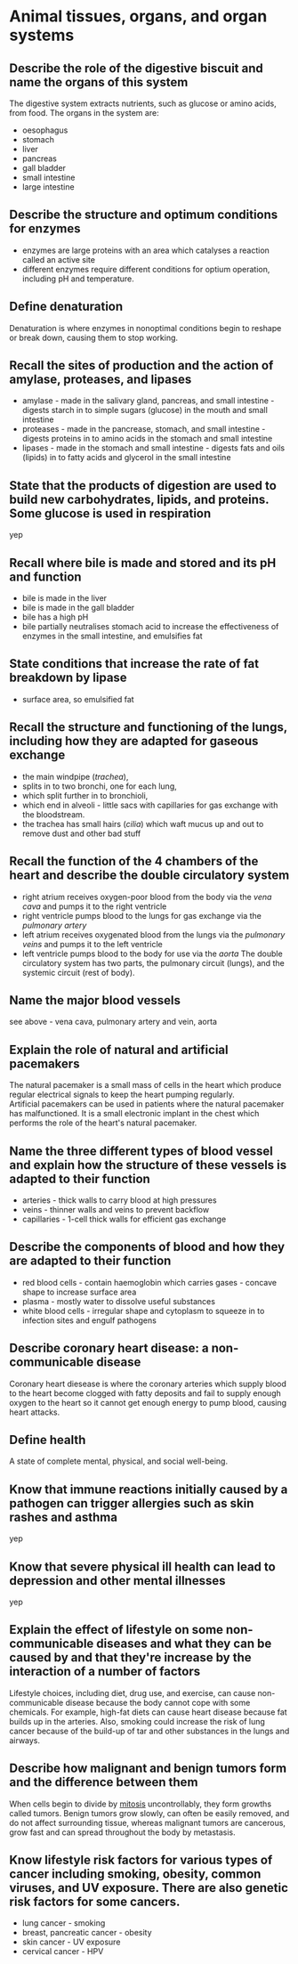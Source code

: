 # Animal tissues, organs, and organ systems
## Describe the role of the digestive biscuit and name the organs of this system
The digestive system extracts nutrients, such as glucose or amino acids, from food. The organs in the system are:
- oesophagus
- stomach
- liver
- pancreas
- gall bladder
- small intestine
- large intestine
## Describe the structure and optimum conditions for enzymes
- enzymes are large proteins with an area which catalyses a reaction called an active site
- different enzymes require different conditions for optium operation, including pH and temperature.
## Define denaturation
Denaturation is where enzymes in nonoptimal conditions begin to reshape or break down, causing them to stop working.
## Recall the sites of production and the action of amylase, proteases, and lipases
- amylase - made in the salivary gland, pancreas, and small intestine - digests starch in to simple sugars (glucose) in the mouth and small intestine
- proteases - made in the pancrease, stomach, and small intestine - digests proteins in to amino acids in the stomach and small intestine
- lipases - made in the stomach and small intestine - digests fats and oils (lipids) in to fatty acids and glycerol in the small intestine
## State that the products of digestion are used to build new carbohydrates, lipids, and proteins. Some  glucose is used in respiration
yep
## Recall where bile is made and stored and its pH and function
- bile is made in the liver
- bile is made in the gall bladder
- bile has a high pH
- bile partially neutralises stomach acid to increase the effectiveness of enzymes in the small intestine, and emulsifies fat
## State conditions that increase the rate of fat breakdown by lipase
- surface area, so emulsified fat
## Recall the structure and functioning of the lungs, including how they are adapted for gaseous exchange
- the main windpipe (_trachea_),
- splits in to two bronchi, one for each lung,
- which split further in to bronchioli,
- which end in alveoli - little sacs with capillaries for gas exchange with the bloodstream.
- the trachea has small hairs (_cilia_) which waft mucus up and out to remove dust and other bad stuff
## Recall the function of the 4 chambers of the heart and describe the double circulatory system
- right atrium receives oxygen-poor blood from the body via the _vena cava_ and pumps it to the right ventricle
- right ventricle pumps blood to the lungs for gas exchange via the _pulmonary artery_
- left atrium receives oxygenated blood from the lungs via the _pulmonary veins_ and pumps it to the left ventricle
- left ventricle pumps blood to the body for use via the _aorta_
The double circulatory system has two parts, the pulmonary circuit (lungs), and the systemic circuit (rest of body).
## Name the major blood vessels
see above - vena cava, pulmonary artery and vein, aorta
## Explain the role of natural and artificial pacemakers
The natural pacemaker is a small mass of cells in the heart which produce regular electrical signals to keep the heart pumping regularly.  
Artificial pacemakers can be used in patients where the natural pacemaker has malfunctioned. It is a small electronic implant in the chest which performs the role of the heart's natural pacemaker.
## Name the three different types of blood vessel and explain how the structure of these vessels is adapted to their function
- arteries - thick walls to carry blood at high pressures
- veins - thinner walls and veins to prevent backflow
- capillaries - 1-cell thick walls for efficient gas exchange
## Describe the components of blood and how they are adapted to their function
- red blood cells - contain haemoglobin which carries gases - concave shape to increase surface area
- plasma - mostly water to dissolve useful substances
- white blood cells - irregular shape and cytoplasm to squeeze in to infection sites and engulf pathogens
## Describe coronary heart disease: a non-communicable disease
Coronary heart diesease is where the coronary arteries which supply blood to the heart become clogged with fatty deposits and fail to supply enough oxygen to the heart so it cannot get enough energy to pump blood, causing heart attacks.
## Define health
A state of complete mental, physical, and social well-being.
## Know that immune reactions initially caused by a pathogen can trigger allergies such as skin rashes and asthma
yep
## Know that severe physical ill health can lead to depression and other mental illnesses
yep
## Explain the effect of lifestyle on some non-communicable diseases and what they can be caused by and that they're increase by the interaction of a number of factors
Lifestyle choices, including diet, drug use, and exercise, can cause non-communicable disease because the body cannot cope with some chemicals. For example, high-fat diets can cause heart disease because fat builds up in the arteries. Also, smoking could increase the risk of lung cancer because of the build-up of tar and other substances in the lungs and airways.
## Describe how malignant and benign tumors form and the difference between them
When cells begin to divide by [mitosis](/B1.2.md) uncontrollably, they form growths called tumors. Benign tumors grow slowly, can often be easily removed, and do not affect surrounding tissue, whereas malignant tumors are cancerous, grow fast and can spread throughout the body by metastasis.
## Know lifestyle risk factors for various types of cancer including smoking, obesity, common viruses, and UV exposure. There are also genetic risk factors for some cancers.
- lung cancer - smoking
- breast, pancreatic cancer - obesity
- skin cancer - UV exposure
- cervical cancer - HPV

